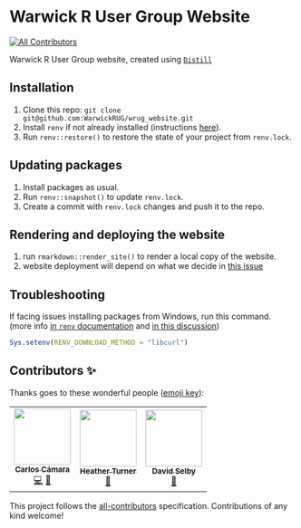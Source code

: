 # Warwick R User Group Website
<!-- ALL-CONTRIBUTORS-BADGE:START - Do not remove or modify this section -->
[![All Contributors](https://img.shields.io/badge/all_contributors-3-orange.svg?style=flat-square)](#contributors-)
<!-- ALL-CONTRIBUTORS-BADGE:END -->

Warwick R User Group website, created using [`Distill`](https://pkgs.rstudio.com/distill/index.html)

## Installation

1. Clone this repo: `git clone git@github.com:WarwickRUG/wrug_website.git`
2. Install `renv` if not already installed (instructions [here](https://rstudio.github.io/renv/index.html)).
2. Run `renv::restore()` to restore the state of your project from `renv.lock`.

## Updating packages

1. Install packages as usual.
2. Run `renv::snapshot()` to update `renv.lock`.
3. Create a commit with `renv.lock` changes and push it to the repo.

## Rendering and deploying the website

1. run `rmarkdown::render_site()` to render a local copy of the website.
2. website deployment will depend on what we decide in [this issue](https://github.com/WarwickRUG/wrug_website/issues/2)

## Troubleshooting

If facing issues installing packages from Windows, run this command. (more info [in `renv` documentation](https://rstudio.github.io/renv/articles/renv.html#downloads-1) and [in this discussion](https://community.rstudio.com/t/cant-install-packages-with-renv/96696/6))

```R
Sys.setenv(RENV_DOWNLOAD_METHOD = "libcurl")
```

## Contributors ✨

Thanks goes to these wonderful people ([emoji key](https://allcontributors.org/docs/en/emoji-key)):

<!-- ALL-CONTRIBUTORS-LIST:START - Do not remove or modify this section -->
<!-- prettier-ignore-start -->
<!-- markdownlint-disable -->
<table>
  <tr>
    <td align="center"><a href="http://carloscamara.es/en"><img src="https://avatars.githubusercontent.com/u/706549?v=4?s=100" width="100px;" alt=""/><br /><sub><b>Carlos Cámara</b></sub></a><br /><a href="https://github.com/WarwickRUG/wrug_website/commits?author=ccamara" title="Code">💻</a> <a href="#projectManagement-ccamara" title="Project Management">📆</a></td>
    <td align="center"><a href="https://www.heatherturner.net/"><img src="https://avatars.githubusercontent.com/u/3343008?v=4?s=100" width="100px;" alt=""/><br /><sub><b>Heather Turner</b></sub></a><br /><a href="#question-hturner" title="Answering Questions">💬</a></td>
    <td align="center"><a href="https://selbydavid.com"><img src="https://avatars.githubusercontent.com/u/7850509?v=4?s=100" width="100px;" alt=""/><br /><sub><b>David Selby</b></sub></a><br /><a href="#question-Selbosh" title="Answering Questions">💬</a></td>
  </tr>
</table>

<!-- markdownlint-restore -->
<!-- prettier-ignore-end -->

<!-- ALL-CONTRIBUTORS-LIST:END -->

This project follows the [all-contributors](https://github.com/all-contributors/all-contributors) specification. Contributions of any kind welcome!